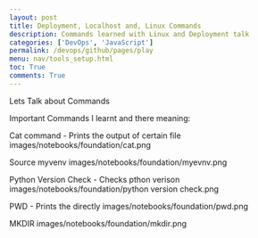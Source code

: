 ```yaml
---
layout: post
title: Deployment, Localhost and, Linux Commands 
description: Commands learned with Linux and Deployment talk
categories: ['DevOps', 'JavaScript']
permalink: /devops/github/pages/play
menu: nav/tools_setup.html
toc: True
comments: True
---
```


Lets Talk about Commands

Important Commands I learnt and there meaning:

Cat command - Prints the output of certain file
images/notebooks/foundation/cat.png

Source myvenv 
images/notebooks/foundation/myevnv.png 

Python Version Check - Checks pthon verison
images/notebooks/foundation/python version check.png


PWD - Prints the directly 
images/notebooks/foundation/pwd.png 


MKDIR
images/notebooks/foundation/mkdir.png 


